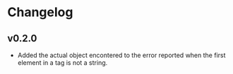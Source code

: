 Changelog
=========

v0.2.0
------

- Added the actual object encontered to the error reported when the
  first element in a tag is not a string.
